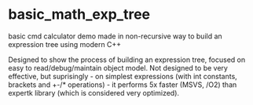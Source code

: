 # basic_math_exp_tree
basic cmd calculator demo made in non-recursive way to build an expression tree using modern C++

Designed to show the process of building an expression tree, focused on easy to read/debug/maintain object model.
Not designed to be very effective, but suprisingly - on simplest expressions (with int constants, brackets and +-/* operations) - 
it performs 5x faster (MSVS, /O2) than expertk library (which is considered very optimized).
